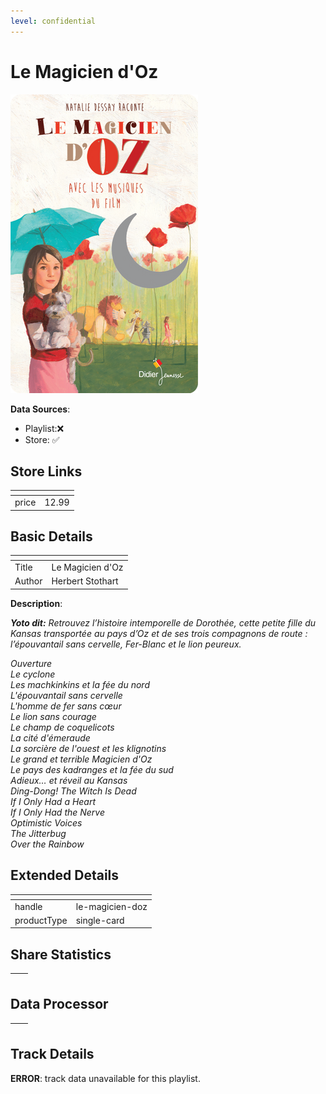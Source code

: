 ```yaml
---
level: confidential
---
```

# Le Magicien d'Oz

![card_[86WGf].png](../../img/cards/card_[86WGf].png)

**Data Sources**: 

- Playlist:❌
- Store: ✅


## Store Links

| <!-- --> | <!-- --> |
| - | - |
| price | 12.99 |


## Basic Details

| <!-- --> | <!-- --> |
| - | - |
| Title | Le Magicien d'Oz |
| Author | Herbert Stothart |

**Description**:

_**Yoto dit:** Retrouvez l’histoire intemporelle de Dorothée, cette petite fille du Kansas transportée au pays d’Oz et de ses trois compagnons de route : l’épouvantail sans cervelle, Fer-Blanc et le lion peureux._

_Ouverture  
Le cyclone  
Les machkinkins et la fée du nord  
L'épouvantail sans cervelle  
L'homme de fer sans cœur  
Le lion sans courage  
Le champ de coquelicots  
La cité d'émeraude  
La sorcière de l'ouest et les klignotins  
Le grand et terrible Magicien d'Oz  
Le pays des kadranges et la fée du sud  
Adieux… et réveil au Kansas  
Ding-Dong! The Witch Is Dead  
If I Only Had a Heart  
If I Only Had the Nerve  
Optimistic Voices  
The Jitterbug  
Over the Rainbow_


## Extended Details

| <!-- --> | <!-- --> |
| - | - |
| handle | le-magicien-doz |
| productType | single-card |


## Share Statistics

| <!-- --> | <!-- --> |
| - | - |


## Data Processor

| <!-- --> | <!-- --> |
| - | - |


## Track Details

**ERROR**: track data unavailable for this playlist.
